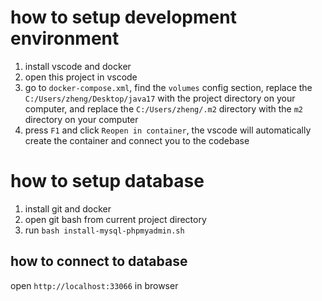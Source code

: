 # how to setup development environment

1. install vscode and docker
2. open this project in vscode
3. go to `docker-compose.xml`, find the `volumes` config section, replace the `C:/Users/zheng/Desktop/java17` with the project directory on your computer, and replace the `C:/Users/zheng/.m2` directory with the `m2` directory on your computer
4. press `F1` and click `Reopen in container`, the vscode will automatically create the container and connect you to the codebase

# how to setup database

1. install git and docker
2. open git bash from current project directory
3. run `bash install-mysql-phpmyadmin.sh`

## how to connect to database 

open `http://localhost:33066` in browser